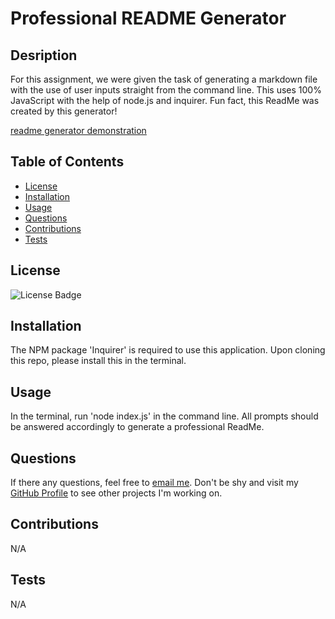 # Professional README Generator

## Desription
For this assignment, we were given the task of generating a markdown file with the use of user inputs straight from the command line. This uses 100% JavaScript with the help of node.js and inquirer. Fun fact, this ReadMe was created by this generator!

[readme generator demonstration](https://drive.google.com/file/d/1bRjudqPzBEIAeUhifw4aML2TjcxYiImq/view?usp=sharing)

## Table of Contents
- [License](#license)
- [Installation](#installation)
- [Usage](#usage)
- [Questions](#questions)
- [Contributions](#contributions)
- [Tests](#tests)

## License
![License Badge](https://img.shields.io/static/v1?label=license&message=None&color=blue)

## Installation
The NPM package 'Inquirer' is required to use this application. Upon cloning this repo, please install this in the terminal.
    
## Usage
In the terminal, run 'node index.js' in the command line. All prompts should be answered accordingly to generate a professional ReadMe.

## Questions
If there any questions, feel free to [email me](mailto:dejesusf@uw.edu). Don't be shy and visit my [GitHub Profile](https://github.com/dejesusf) to see other projects I'm working on.

## Contributions
N/A

## Tests
N/A